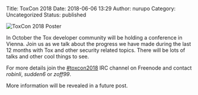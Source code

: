 Title: ToxCon 2018
Date: 2018-06-06 13:29
Author: nurupo
Category: Uncategorized
Status: published

![ToxCon 2018 Poster]({filename}static/images/toxcon-2018-poster.png)

In October the Tox developer community will be holding a conference in
Vienna. Join us as we talk about the progress we have made during the
last 12 months with Tox and other security related topics. There will be
lots of talks and other cool things to see.

For more details join the
[\#toxcon2018](https://webchat.freenode.net/?channels=#toxcon2018) IRC
channel on Freenode and contact *robinli*, *sudden6* or *zoff99*.

More information will be revealed in a future post.
